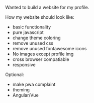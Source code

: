 Wanted to build a website for my profile.

How my website should look like:

* basic functionality
* pure javascript
* change theme coloring
* remove unused css
* remove unused fontawesome icons
* No images except profile img
* cross browser compatiable
* responsive

Optional:

* make pwa complaint
* theming
* Angular/Vue
